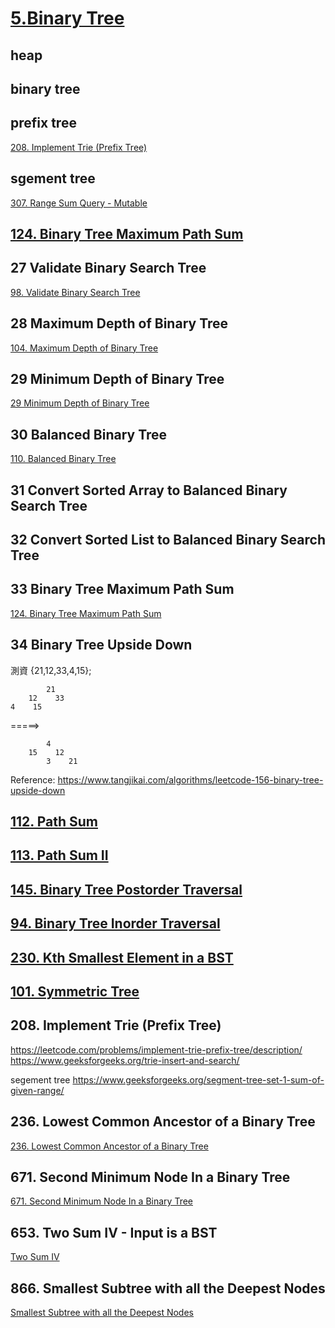 # [5.Binary Tree](/binaryTree.md)



## heap
## binary tree


## prefix tree
[208. Implement Trie (Prefix Tree)](/questions/ImplementTrie.md)

## sgement tree

[307. Range Sum Query - Mutable](/questions/RangeSumQuery-Mutable.md)


## [124. Binary Tree Maximum Path Sum](/questions/BinaryTreeMaximumPathSum.md)

## 27 Validate Binary Search Tree

[98. Validate Binary Search Tree](/questions/ValidateBinarySearchTree.md)


## 28 Maximum Depth of Binary Tree
[104. Maximum Depth of Binary Tree](/questions/MinMaxDepthofBinaryTree.md)


## 29 Minimum Depth of Binary Tree
[29 Minimum Depth of Binary Tree](/questions/MinMaxDepthofBinaryTree.md)

## 30 Balanced Binary Tree

[110. Balanced Binary Tree](/questions/BalancedBinaryTree.md)


## 31 Convert Sorted Array to Balanced Binary Search Tree



## 32 Convert Sorted List to Balanced Binary Search Tree

## 33 Binary Tree Maximum Path Sum
[124. Binary Tree Maximum Path Sum](/questions/BinaryTreeMaximumPathSum.md)

## 34 Binary Tree Upside Down
測資 {21,12,33,4,15}; 
    
            21
        12    33
    4    15        

=====>

            4
        15    12
            3    21
    

Reference:
https://www.tangjikai.com/algorithms/leetcode-156-binary-tree-upside-down


## [112. Path Sum](/questions/PathSum.md)

## [113. Path Sum II](/questions/PathSum.md)

## [145. Binary Tree Postorder Traversal](/questions/TreeTraversal.md)
## [94. Binary Tree Inorder Traversal](/questions/TreeTraversal.md)
## [230. Kth Smallest Element in a BST](/questions/TreeTraversal.md)

## [101. Symmetric Tree](/questions/SymmetricTree.md)

## 208. Implement Trie (Prefix Tree)
https://leetcode.com/problems/implement-trie-prefix-tree/description/
https://www.geeksforgeeks.org/trie-insert-and-search/


segement tree
https://www.geeksforgeeks.org/segment-tree-set-1-sum-of-given-range/

## 236. Lowest Common Ancestor of a Binary Tree
[236. Lowest Common Ancestor of a Binary Tree](/questions/LowestCommonAncestorofaBinaryTree.md)


## 671. Second Minimum Node In a Binary Tree
[671. Second Minimum Node In a Binary Tree](/questions/SecondMinimumNodeInaBinaryTree.md)

## 653. Two Sum IV - Input is a BST
[Two Sum IV](/questions/TwoSumIV.md)


## 866. Smallest Subtree with all the Deepest Nodes
[Smallest Subtree with all the Deepest Nodes](/questions/SmallestSubtreewithalltheDeepestNodes.md)

